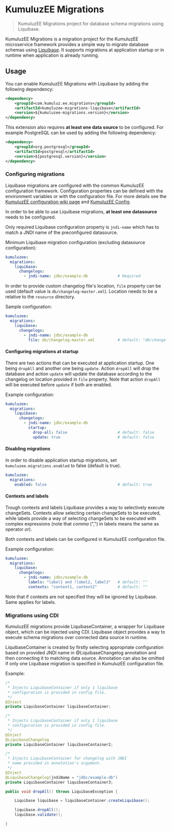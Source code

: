 # KumuluzEE Migrations

> KumuluzEE Migrations project for database schema migrations using Liquibase.

KumuluzEE Migrations is a migration project for the KumuluzEE microservice framework provides a simple way to migrate
database schemas using [Liquibase](https://www.liquibase.com/). It supports migrations at application startup or
in runtime when application is already running.

## Usage

You can enable KumuluzEE Migrations with Liquibase by adding the following dependency:
```xml
<dependency>
    <groupId>com.kumuluz.ee.migrations</groupId>
    <artifactId>kumuluzee-migrations-liquibase</artifactId>
    <version>${kumuluzee-migrations.version}</version>
</dependency>
```

This extension also requires **at least one data source** to be configured.
For example PostgreSQL can be used by adding the following dependency:
```xml
<dependency>
    <groupId>org.postgresql</groupId>
    <artifactId>postgresql</artifactId>
    <version>${postgresql.version}</version>
</dependency>
```

### Configuring migrations

Liquibase migrations are configured with the common KumuluzEE configuration framework.
Configuration properties can be defined with the environment variables or with the configuration file.
For more details see the [KumuluzEE configuration wiki page](https://github.com/kumuluz/kumuluzee/wiki/Configuration)
and [KumuluzEE Config](https://github.com/kumuluz/kumuluzee-config).

In order to be able to use Liquibase migrations, **at least one datasource** needs to be configured.

Only required Liquibase configuration property is `jndi-name` which has to match a JNDI name of the preconfigured
datasource.

Minimum Liquibase migration configuration (excluding datasource configuration):
```yaml
kumuluzee:
  migrations:
    liquibase:
      changelogs:
        - jndi-name: jdbc/example-db             # Required
```

In order to provide custom changelog file's location, `file` property can be used (default value is
`db/changelog-master.xml`). Location needs to be a relative to the `resource` directory.

Sample configuration:
```yaml
kumuluzee:
  migrations:
    liquibase:
      changelogs:
        - jndi-name: jdbc/example-db
          file: db/changelog-master.xml          # default: "db/changelog-master.xml"
```

#### Configuring migrations at startup

There are two actions that can be executed at application startup. One being `dropAll` and another one being `update`.
Action `dropAll` will drop the database and action `update` will update the database according to the changelog
on location provided in `file` property. Note that action `dropAll` will be executed before `update` if both are enabled.

Example configuration:
```yaml
kumuluzee:
  migrations:
    liquibase:
      changelogs:
        - jndi-name: jdbc/example-db
          startup:
            drop-all: false                      # default: false  
            update: true                         # default: false
```

#### Disabling migrations

In order to disable application startup migrations, set `kumuluzee.migrations.enabled` to false (default is true).
```yaml
kumuluzee:
  migrations:
    enabled: false                               # default: true
```

#### Contexts and labels

Trough contexts and labels Liquibase provides a way to selectively execute changeSets.
Contexts allow selecting certain changeSets to be executed, while labels provide a way of
selecting changeSets to be executed with complex expressions
(note that *comma* (",") in labels means the same as operator *or*).

Both contexts and labels can be configured in KumuluzEE configuration file.

Example configuration:
```yaml
kumuluzee:
  migrations:
    liquibase:
      changelogs:
        - jndi-name: jdbc/example-db
          labels: "label1 and !label2, label3"   # default: ""
          contexts: "context1, context2"         # default: ""
```

Note that if contexts are not specified they will be ignored by Liquibase. Same applies for labels.

### Migrations using CDI

KumuluzEE migrations provide LiquibaseContainer, a wrapper for Liquibase object, which can be injected using CDI.
Liquibase object provides a way to execute schema migrations over connected data source in runtime.

LiquibaseContainer is created by firstly selecting appropriate configuration based on provided JNDI name in
@LiquibaseChangelog annotation and then connecting it to matching data source.
Annotation can also be omitted if only one Liquibase migration is specified in KumuluzEE configuration file.

Example:
```java
/*
 * Injects LiquibaseContainer if only 1 liquibase 
 * configuration is provided in config file.
 */
@Inject
private LiquibaseContainer liquibaseContainer;

/* 
 * Injects LiquibaseContainer if only 1 liquibase 
 * configuration is provided in config file.
 */
@Inject
@LiquibaseChangelog
private LiquibaseContainer liquibaseContainer2;

/* 
 * Injects LiquibaseContainer for changelog with JNDI
 * name provided in annotation's argument.
 */
@Inject
@LiquibaseChangelog(jndiName = "jdbc/example-db")
private LiquibaseContainer liquibaseContainer3;

public void dropAll() throws LiquibaseException {

    Liquibase liquibase = liquibaseContainer.createLiquibase();

    liquibase.dropAll();
    liquibase.validate();

}
```